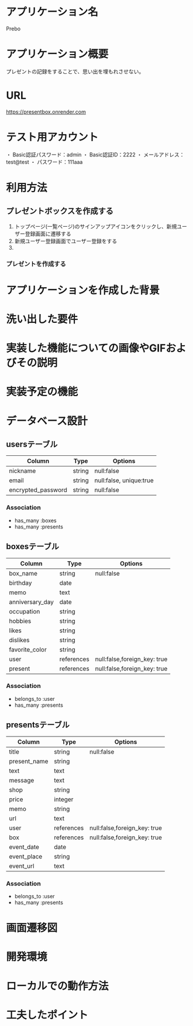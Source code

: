 # アプリケーション名
Prebo

# アプリケーション概要
プレゼントの記録をすることで、思い出を埋もれさせない。

# URL
https://presentbox.onrender.com

# テスト用アカウント
・ Basic認証パスワード：admin
・ Basic認証ID：2222
・ メールアドレス：test@test
・ パスワード：111aaa

# 利用方法
## プレゼントボックスを作成する
1. トップページ(一覧ページ)のサインアップアイコンをクリックし、新規ユーザー登録画面に遷移する
2. 新規ユーザー登録画面でユーザー登録をする
3. 

### プレゼントを作成する


# アプリケーションを作成した背景

# 洗い出した要件

# 実装した機能についての画像やGIFおよびその説明

# 実装予定の機能

# データベース設計

## usersテーブル

| Column                 | Type             | Options                 |
| ---------------------- | ---------------- | ----------------------- |
| nickname               | string           | null:false              |
| email                  | string           | null:false, unique:true |
| encrypted_password     | string           | null:false              |


### Association
- has_many :boxes
- has_many :presents

## boxesテーブル

| Column                 | Type             | Options                       |
| ---------------------- | ---------------- | ----------------------------- |
| box_name               | string           | null:false                    |
| birthday               | date             |                               |
| memo                   | text             |                               |
| anniversary_day        | date             |                               |
| occupation             | string           |                               |
| hobbies                | string           |                               |
| likes                  | string           |                               |
| dislikes               | string           |                               |
| favorite_color         | string           |                               |
| user                   | references       | null:false,foreign_key: true  |
| present                | references       | null:false,foreign_key: true  |

### Association
- belongs_to :user
- has_many :presents

## presentsテーブル

| Column                 | Type             | Options                 |
| ---------------------- | ---------------- | ----------------------- |
| title                  | string           | null:false              |
| present_name           | string           |                         |
| text                   | text             |                         |
| message                | text             |                         |
| shop                   | string           |                         |
| price                  | integer          |                         |
| memo                   | string           |                         |
| url                    | text             |                         |
| user                   | references       | null:false,foreign_key: true  |
| box                    | references       | null:false,foreign_key: true  |
| event_date             | date             |                         |
| event_place            | string           |                         |
| event_url              | text             |                         |


### Association
- belongs_to :user
- has_many :presents

# 画面遷移図

# 開発環境

# ローカルでの動作方法

# 工夫したポイント